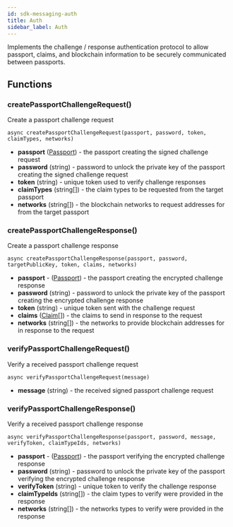 ```yaml
---
id: sdk-messaging-auth
title: Auth
sidebar_label: Auth 
---
```


Implements the challenge / response authentication protocol to allow passport, claims, and blockchain information to be securely communicated between passports.

## Functions
### createPassportChallengeRequest()
Create a passport challenge request
```
async createPassportChallengeRequest(passport, password, token, claimTypes, networks)
```
- **passport** (<a href='sdk-models-passport'>Passport</a>) - the passport creating the signed challenge request
- **password** (string) - password to unlock the private key of the passport creating the signed challenge request
- **token** (string) - unique token used to verify challenge responses
- **claimTypes** (string[]) - the claim types to be requested from the target passport
- **networks** (string[]) - the blockchain networks to request addresses for from the target passport

### createPassportChallengeResponse()
Create a passport challenge response
```
async createPassportChallengeResponse(passport, password, targetPublicKey, token, claims, networks)
```
- **passport** - (<a href='sdk-models-passport'>Passport</a>) - the passport creating the encrypted challenge response
- **password** (string) - password to unlock the private key of the passport creating the encrypted challenge response
- **token** (string) - unique token sent with the challenge request
- **claims** (<a href='sdk-models-claim'>Claim</a>[]) - the claims to send in response to the request
- **networks** (string[]) - the networks to provide blockchain addresses for in response to the request

### verifyPassportChallengeRequest()
Verify a received passport challenge request
```
async verifyPassportChallengeRequest(message) 
```
- **message** (string) - the received signed passport challenge request

### verifyPassportChallengeResponse()
Verify a received passport challenge response
```
async verifyPassportChallengeResponse(passport, password, message, verifyToken, claimTypeIds, networks)
```
- **passport** - (<a href='sdk-models-passport'>Passport</a>) - the passport verifying the encrypted challenge response
- **password** (string) - password to unlock the private key of the passport verifying the encrypted challenge response
- **verifyToken** (string) - unique token to verify the challenge response
- **claimTypeIds** (string[]) - the claim types to verify were provided in the response
- **networks** (string[]) - the networks types to verify were provided in the response